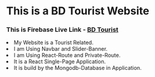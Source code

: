 <h1>This is a BD Tourist Website</h1>
 <h3>This is Firebase Live Link - <a href="https://bd-tourist-43909.web.app/">BD Tourist</a></h3>
    <ui>
      <li>My Website is a Tourist Related.</li>
      <li>I am Using Navbar and Slider-Banner.</li>
      <li>I am Using React-Route and Private-Route.</li>
      <li>It is a React Single-Page Application.</li>
      <li>It is build by the Mongodb-Database in Application. </li>
    </ui>